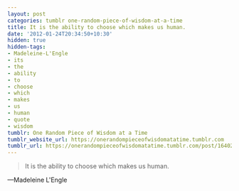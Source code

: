 ```yaml
---
layout: post
categories: tumblr one-random-piece-of-wisdom-at-a-time
title: It is the ability to choose which makes us human.
date: '2012-01-24T20:34:50+10:30'
hidden: true
hidden-tags:
- Madeleine-L'Engle
- its
- the
- ability
- to
- choose
- which
- makes
- us
- human
- quote
- wisdom
tumblr: One Random Piece of Wisdom at a Time
tumblr_website_url: https://onerandompieceofwisdomatatime.tumblr.com
tumblr_url: https://onerandompieceofwisdomatatime.tumblr.com/post/16402163756/it-is-the-ability-to-choose-which-makes-us-human
---
```

> It is the ability to choose which makes us human.

—Madeleine L'Engle

